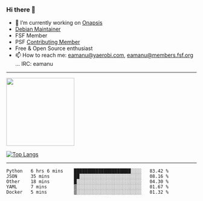 ### Hi there 👋


- 🔭 I’m currently working on [Onapsis](http://onapsis.com)
- [Debian Maintainer](https://qa.debian.org/developer.php?login=eamanu%40yaerobi.com)
- FSF Member
- PSF [Contributing Member](https://www.python.org/psf/membership/#what-membership-classes-are-there)
- Free & Open Source enthusiast 
- 📫 How to reach me: eamanu@yaerobi.com, eamanu@members.fsf.org ... IRC: eamanu

---

<img height="180em" src="https://github-readme-stats.vercel.app/api?theme=dark&username=eamanu&show_icons=true&hide_border=true&&count_private=true&include_all_commits=true" />

[![Top Langs](https://github-readme-stats.vercel.app/api/top-langs/?theme=dark&username=eamanu&layout=compact)](https://github.com/anuraghazra/github-readme-stats)

---

<!--START_SECTION:waka-->
```text
Python   6 hrs 6 mins    █████████████████████░░░░   83.42 % 
JSON     35 mins         ██░░░░░░░░░░░░░░░░░░░░░░░   08.16 % 
Other    18 mins         █░░░░░░░░░░░░░░░░░░░░░░░░   04.30 % 
YAML     7 mins          ▒░░░░░░░░░░░░░░░░░░░░░░░░   01.67 % 
Docker   5 mins          ▒░░░░░░░░░░░░░░░░░░░░░░░░   01.32 % 
```
<!--END_SECTION:waka-->
